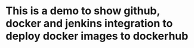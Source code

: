 # This is a demo to show github, docker and jenkins integration to deploy docker images to dockerhub
